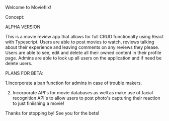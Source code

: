 Welcome to Movieflix!

Concept:


ALPHA VERSION

This is a movie review app that allows for full CRUD functionalty using React with Typescript. Users are able to post movies to watch, reviews talking about their experience and leaving comments on any reviews they please. Users are able to see, edit and delete all their owned content in their profile page. Admins are able to look up all users on the application and if need be delete users. 

PLANS FOR BETA:

1.Incorporate a ban function for admins in case of trouble makers.

2. Incorporate API's for movie databases as well as make use of facial recognition API's to allow users to post photo's capturing their reaction to just finiishing a movie!

Thanks for stopping by! See you for the beta!


